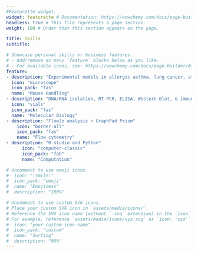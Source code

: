 ```yaml
---
#Featurette widget.
widget: featurette # Documentation: https://wowchemy.com/docs/page-builder/
headless: true # This file represents a page section.
weight: 100 # Order that this section appears on the page.

title: Skills
subtitle:

# Showcase personal skills or business features.
# - Add/remove as many `feature` blocks below as you like.
# - For available icons, see: https://wowchemy.com/docs/page-builder/#icons
feature:
- description: "Experimental models in allergic asthma, lung cancer, atopic dermatitis, and urinary tract infection"
  icon: "microscope"
  icon_pack: "fas"
  name: "Mouse Handling"
- description: "DNA/RNA isolation, RT-PCR, ELISA, Western Blot, & immunofluorescence"
  icon: "vials"
  icon_pack: "fas"
  name: "Molecular Biology"
- description: "FlowJo analysis + GraphPad Prism"
    icon: "border-all"
    icon_pack: "fas"
    name: "Flow cytometry"
- description: "R studio and Python"
      icon: "computer-classic"
      icon_pack: "fab"
      name: "Computation"

# Uncomment to use emoji icons.
#- icon: ":smile:"
#  icon_pack: "emoji"
#  name: "Emojiness"
#  description: "100%"  

# Uncomment to use custom SVG icons.
# Place your custom SVG icon in `assets/media/icons/`.
# Reference the SVG icon name (without `.svg` extension) in the `icon` field.
# For example, reference `assets/media/icons/xyz.svg` as `icon: 'xyz'`
#- icon: "your-custom-icon-name"
#  icon_pack: "custom"
#  name: "Surfing"
#  description: "90%"
---
```

